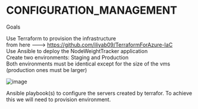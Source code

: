 # CONFIGURATION_MANAGEMENT

Goals

Use Terraform to provision the infrastructure</br> from here ---> https://github.com/iliyab09/TerraformForAzure-IaC</br>
Use Ansible to deploy the NodeWeightTracker application</br>
Create two environments: Staging and Production</br>
Both environments must be identical except for the size of the vms (production ones must be larger)</br>

![image](https://user-images.githubusercontent.com/16802411/140537162-474cf1be-ab24-4935-a269-e4f6274c0155.png)


Ansible playbook(s) to configure the servers created by terrafor. To achieve this we will need to provision environment.
